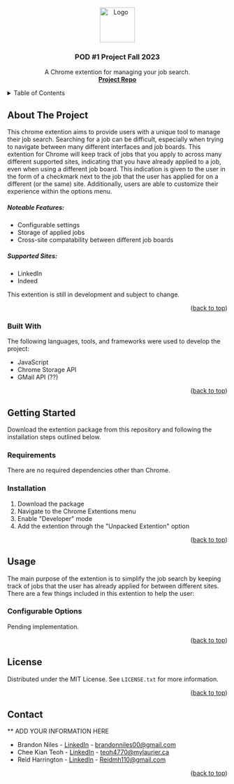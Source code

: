 <!-- Template version 1.0
-->
<a name="readme-top"></a>

<!-- PROJECT LOGO -->
<br />
<div align="center">
  <a href="https://github.com/LaurierCS/Pod1">
    <img src="media/images/logo.png" alt="Logo" width="80" height="80">
  </a>

  <h3 align="center">POD #1 Project Fall 2023</h3>

  <p align="center">
    A Chrome extention for managing your job search.
    <br />
    <a href="https://github.com/LaurierCS/Pod1"><strong>Project Repo</strong></a>
  </p>
</div>

<!-- TABLE OF CONTENTS -->
<details>
  <summary>Table of Contents</summary>
  <ol>
    <li>
      <a href="#about-the-project">About The Project</a>
      <ul>
        <li><a href="#built-with">Built With</a></li>
      </ul>
    </li>
    <li>
      <a href="#getting-started">Getting Started</a>
      <ul>
        <li><a href="#requirements">Requirements</a></li>
        <li><a href="#installation">Installation</a></li>
      </ul>
    </li>
    <li><a href="#usage">Usage</a></li>
    <li><a href="#license">License</a></li>
    <li><a href="#contact">Contact</a></li>
  </ol>
</details>



<!-- ABOUT THE PROJECT -->
## About The Project


This chrome extention aims to provide users with a unique tool to manage their job search. Searching for a job can be difficult, especially when trying to navigate between many different interfaces and job boards. This extention for Chrome will keep track of jobs that you apply to across many different supported sites, indicating that you have already applied to a job, even when using a different job board. This indication is given to the user in the form of a checkmark next to the job that the user has applied for on a different (or the same) site. Additionally, users are able to customize their experience within the options menu.

##### Noteable Features:
* Configurable settings
* Storage of applied jobs
* Cross-site compatability between different job boards

##### Supported Sites:
* LinkedIn
* Indeed

This extention is still in development and subject to change.


<p align="right">(<a href="#readme-top">back to top</a>)</p>



### Built With

The following languages, tools, and frameworks were used to develop the project:

* JavaScript
* Chrome Storage API
* GMail API (??)

<p align="right">(<a href="#readme-top">back to top</a>)</p>



<!-- GETTING STARTED -->
## Getting Started

Download the extention package from this repository and following the installation steps outlined below.

### Requirements

There are no required dependencies other than Chrome.

### Installation

1. Download the package
2. Navigate to the Chrome Extentions menu
3. Enable "Developer" mode
4. Add the extention through the "Unpacked Extention" option



<p align="right">(<a href="#readme-top">back to top</a>)</p>



<!-- USAGE EXAMPLES -->
## Usage
The main purpose of the extention is to simplify the job search by keeping track of jobs that the user has already applied for between different sites. There are a few things included in this extention to help the user:

### Configurable Options
Pending implementation.


<p align="right">(<a href="#readme-top">back to top</a>)</p>

<!-- LICENSE -->
## License

Distributed under the MIT License. See `LICENSE.txt` for more information.

<p align="right">(<a href="#readme-top">back to top</a>)</p>



<!-- CONTACT -->
## Contact

** ADD YOUR INFORMATION HERE

- Brandon Niles - [LinkedIn](https://www.linkedin.com/in/brandonnniles/) - brandonniles00@gmail.com 
- Chee Kian Teoh - [LinkedIn](https://www.linkedin.com/in/cheekianteoh/) - teoh4770@mylaurier.ca
- Reid Harrington - [LinkedIn](https://www.linkedin.com/in/Reid-Harrington/) - Reidmh110@gmail.com

<p align="right">(<a href="#readme-top">back to top</a>)</p>

